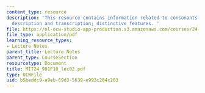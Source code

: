 ```yaml
---
content_type: resource
description: 'This resource contains information related to consonants: articulatory
  description and transcription; distinctive features. '
file: https://ol-ocw-studio-app-production.s3.amazonaws.com/courses/24-901-language-and-its-structure-i-phonology-fall-2010/b5beddc9a9eb69d35639e993c284c203_MIT24_901F10_lec02.pdf
file_type: application/pdf
learning_resource_types:
- Lecture Notes
parent_title: Lecture Notes
parent_type: CourseSection
resourcetype: Document
title: MIT24_901F10_lec02.pdf
type: OCWFile
uid: b5beddc9-a9eb-69d3-5639-e993c284c203
---
```

